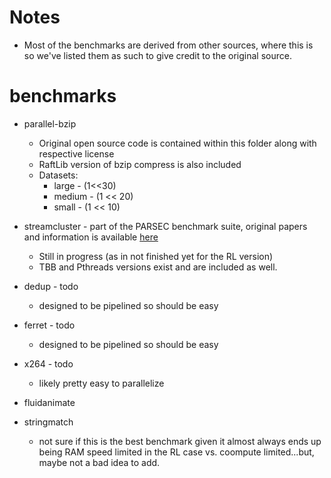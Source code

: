 # Notes
* Most of the benchmarks are derived from other sources,
where this is so we've listed them as such to give credit
to the original source. 

# benchmarks
* parallel-bzip
    * Original open source code is contained within this folder
    along with respective license
    * RaftLib version of bzip compress is also included
    * Datasets: 
        * large - (1<<30)
        * medium - (1 << 20)
        * small  - (1 << 10)

* streamcluster - part of the PARSEC benchmark suite, original
papers and information is available [here](https://parsec.cs.princeton.edu)
    * Still in progress (as in not finished yet for the RL version)
    * TBB and Pthreads versions exist and are included as well. 


* dedup - todo
    * designed to be pipelined so should be easy 

* ferret - todo
    * designed to be pipelined so should be easy 

* x264 - todo 
    * likely pretty easy to parallelize


* fluidanimate

* stringmatch
    * not sure if this is the best benchmark given
    it almost always ends up being RAM speed limited
    in the RL case vs. coompute limited...but, maybe
    not a bad idea to add. 

